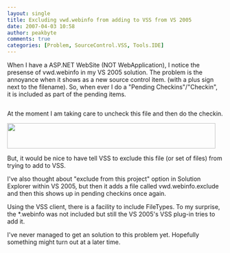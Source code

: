 ```yaml
---
layout: single
title: Excluding vwd.webinfo from adding to VSS from VS 2005
date: 2007-04-03 10:58
author: peakbyte
comments: true
categories: [Problem, SourceControl.VSS, Tools.IDE]
---
```

When I have a ASP.NET WebSite (NOT WebApplication), I notice the presense of vwd.webinfo in my VS 2005 solution. The problem is the annoyance when it shows as a new source control item. (with a plus sign next to the filename). So, when ever I do a "Pending Checkins"/"Checkin", it is included as part of the pending items.

<a href="http://63.134.238.61/blogimages/Excludi.webinfofromaddingtoVSSfromVS2005_A1C1/webinfo_in_sln10.jpg"><img src="http://63.134.238.61/blogimages/Excludi.webinfofromaddingtoVSSfromVS2005_A1C1/webinfo_in_sln_thumb8.jpg" alt="" /></a>

At the moment I am taking care to uncheck this file and then do the checkin.

<a href="http://63.134.238.61/blogimages/Excludi.webinfofromaddingtoVSSfromVS2005_A1C1/pending_checkin3.jpg"><img src="http://63.134.238.61/blogimages/Excludi.webinfofromaddingtoVSSfromVS2005_A1C1/pending_checkin_thumb1.jpg" alt="" width="485" height="59" /></a>

But, it would be nice to have tell VSS to exclude this file (or set of files) from trying to add to VSS.

I've also thought about "exclude from this project" option in Solution Explorer within VS 2005, but then it adds a file called vwd.webinfo.exclude and then this shows up in pending checkins once again.

Using the VSS client, there is a facility to include FileTypes. To my surprise, the *.webinfo was not included but still the VS 2005's VSS plug-in tries to add it.

I've never managed to get an solution to this problem yet. Hopefully something might turn out at a later time.

